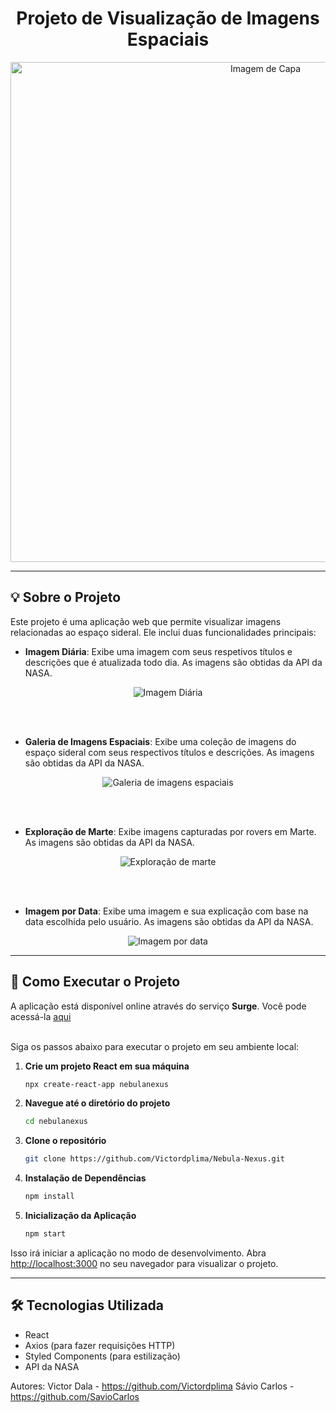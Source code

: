 <h1 align="center">Projeto de Visualização de Imagens Espaciais</h1>

<p align="center">
  <img src="src/assets/logoEscrita.png" alt="Imagem de Capa" width="800">
</p>

---

## 💡 Sobre o Projeto

Este projeto é uma aplicação web que permite visualizar imagens relacionadas ao espaço sideral. Ele inclui duas funcionalidades principais:

- **Imagem Diária**: Exibe uma imagem com seus respetivos títulos e descrições que é atualizada todo dia. As imagens são obtidas da API da NASA.
<p align="center">
  <img src="src/assets/DailyImage.png" alt="Imagem Diária">
</p>
<br><br>

- **Galeria de Imagens Espaciais**: Exibe uma coleção de imagens do espaço sideral com seus respectivos títulos e descrições. As imagens são obtidas da API da NASA.
<p align="center">
  <img src="src/assets/Gallery.png" alt="Galeria de imagens espaciais">
</p>
<br><br>

- **Exploração de Marte**: Exibe imagens capturadas por rovers em Marte. As imagens são obtidas da API da NASA.
<p align="center">
  <img src="src/assets/Mars.png" alt="Exploração de marte">
</p>
<br><br>
  
- **Imagem por Data**: Exibe uma imagem e sua explicação com base na data escolhida pelo usuário. As imagens são obtidas da API da NASA.
<p align="center">
  <img src="src/assets/ImageByDate.png" alt="Imagem por data">
</p>

---

## 🚀 Como Executar o Projeto
A aplicação está disponível online através do serviço **Surge**. Você pode acessá-la [aqui](https://silent-birthday.surge.sh/)
<br><br>

Siga os passos abaixo para executar o projeto em seu ambiente local:

1. **Crie um projeto React em sua máquina**
   ```bash
   npx create-react-app nebulanexus
   ```
   
2. **Navegue até o diretório do projeto**
   ```bash
   cd nebulanexus
   ```
   
3. **Clone o repositório**
   ```bash
   git clone https://github.com/Victordplima/Nebula-Nexus.git
   ```

4. **Instalação de Dependências**
   ```bash
   npm install
   ```

5. **Inicialização da Aplicação**
   ```bash
   npm start
   ```



Isso irá iniciar a aplicação no modo de desenvolvimento. Abra [http://localhost:3000](http://localhost:3000) no seu navegador para visualizar o projeto.

---

## 🛠️ Tecnologias Utilizada

- React
- Axios (para fazer requisições HTTP)
- Styled Components (para estilização)
- API da NASA


Autores:
Victor Dala - https://github.com/Victordplima
Sávio Carlos - https://github.com/SavioCarlos
